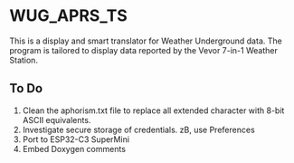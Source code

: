 # WUG_APRS_TS

This is a display and smart translator for Weather Underground data.
The program is tailored to display data reported by the Vevor 7-in-1 Weather Station.



## To Do

1. Clean the aphorism.txt file to replace all extended character with 8-bit ASCII equivalents.
2. Investigate secure storage of credentials. zB, use Preferences
3. Port to ESP32-C3 SuperMini
4. Embed Doxygen comments